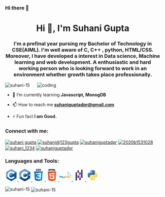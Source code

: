 ### Hi there 👋

<!--
**Suhani-15/Suhani-15** is a ✨ _special_ ✨ repository because its `README.md` (this file) appears on your GitHub profile.

Here are some ideas to get you started:

- 🔭 I’m currently working on ...
- 🌱 I’m currently learning ...
- 👯 I’m looking to collaborate on ...
- 🤔 I’m looking for help with ...
- 💬 Ask me about ...
- 📫 How to reach me: ...
- 😄 Pronouns: ...
- ⚡ Fun fact: ...
-->
<h1 align="center">Hi 👋, I'm Suhani Gupta</h1>
<h3 align="center">I'm a prefinal year pursing my Bachelor of Technology in CSE(AIML). I'm well aware of C, C++ , python, HTML/CSS. Moreover, I have developed a interest in Data science, Machine learning and web development. A enthusiastic and hard working person who is looking forward to work in an environment whether growth takes place professionally.</h3>
<img align="right" alt="coding" width="400" src="https://mir-s3-cdn-cf.behance.net/project_modules/disp/601014116770475.6068beff4640a.gif">
<p align="left"> <img src="https://komarev.com/ghpvc/?username=suhani-15&label=Profile%20views&color=0e75b6&style=flat" alt="suhani-15" /> </p>

- 🌱 I’m currently learning **Javascript, MonogDB**

- 📫 How to reach me **suhaniguptadpr@gmail.com**

- ⚡ Fun fact **I am Good.**

<h3 align="left">Connect with me:</h3>
<p align="left">
<a href="https://linkedin.com/in/suhani gupta" target="blank"><img align="center" src="https://raw.githubusercontent.com/rahuldkjain/github-profile-readme-generator/master/src/images/icons/Social/linked-in-alt.svg" alt="suhani gupta" height="30" width="40" /></a>
<a href="https://kaggle.com/suhani@123gupta" target="blank"><img align="center" src="https://raw.githubusercontent.com/rahuldkjain/github-profile-readme-generator/master/src/images/icons/Social/kaggle.svg" alt="suhani@123gupta" height="30" width="40" /></a>
<a href="https://www.codechef.com/users/suhaniguptadpr" target="blank"><img align="center" src="https://cdn.jsdelivr.net/npm/simple-icons@3.1.0/icons/codechef.svg" alt="suhaniguptadpr" height="30" width="40" /></a>
<a href="https://www.hackerrank.com/2020b1531028" target="blank"><img align="center" src="https://raw.githubusercontent.com/rahuldkjain/github-profile-readme-generator/master/src/images/icons/Social/hackerrank.svg" alt="2020b1531028" height="30" width="40" /></a>
<a href="https://www.leetcode.com/suhani_1234" target="blank"><img align="center" src="https://raw.githubusercontent.com/rahuldkjain/github-profile-readme-generator/master/src/images/icons/Social/leet-code.svg" alt="suhani_1234" height="30" width="40" /></a>
<a href="https://auth.geeksforgeeks.org/user/suhaniguptadpr" target="blank"><img align="center" src="https://raw.githubusercontent.com/rahuldkjain/github-profile-readme-generator/master/src/images/icons/Social/geeks-for-geeks.svg" alt="suhaniguptadpr" height="30" width="40" /></a>
</p>

<h3 align="left">Languages and Tools:</h3>
<p align="left"> <a href="https://www.cprogramming.com/" target="_blank" rel="noreferrer"> <img src="https://raw.githubusercontent.com/devicons/devicon/master/icons/c/c-original.svg" alt="c" width="40" height="40"/> </a> <a href="https://www.w3schools.com/cpp/" target="_blank" rel="noreferrer"> <img src="https://raw.githubusercontent.com/devicons/devicon/master/icons/cplusplus/cplusplus-original.svg" alt="cplusplus" width="40" height="40"/> </a> <a href="https://www.w3schools.com/css/" target="_blank" rel="noreferrer"> <img src="https://raw.githubusercontent.com/devicons/devicon/master/icons/css3/css3-original-wordmark.svg" alt="css3" width="40" height="40"/> </a> <a href="https://www.w3.org/html/" target="_blank" rel="noreferrer"> <img src="https://raw.githubusercontent.com/devicons/devicon/master/icons/html5/html5-original-wordmark.svg" alt="html5" width="40" height="40"/> </a> <a href="https://www.mysql.com/" target="_blank" rel="noreferrer"> <img src="https://raw.githubusercontent.com/devicons/devicon/master/icons/mysql/mysql-original-wordmark.svg" alt="mysql" width="40" height="40"/> </a> <a href="https://pandas.pydata.org/" target="_blank" rel="noreferrer"> <img src="https://raw.githubusercontent.com/devicons/devicon/2ae2a900d2f041da66e950e4d48052658d850630/icons/pandas/pandas-original.svg" alt="pandas" width="40" height="40"/> </a> <a href="https://www.python.org" target="_blank" rel="noreferrer"> <img src="https://raw.githubusercontent.com/devicons/devicon/master/icons/python/python-original.svg" alt="python" width="40" height="40"/> </a> </p>

<p><img align="left" src="https://github-readme-stats.vercel.app/api/top-langs?username=suhani-15&show_icons=true&locale=en&layout=compact" alt="suhani-15" /></p>

<p>&nbsp;<img align="center" src="https://github-readme-stats.vercel.app/api?username=suhani-15&show_icons=true&locale=en" alt="suhani-15" /></p>

